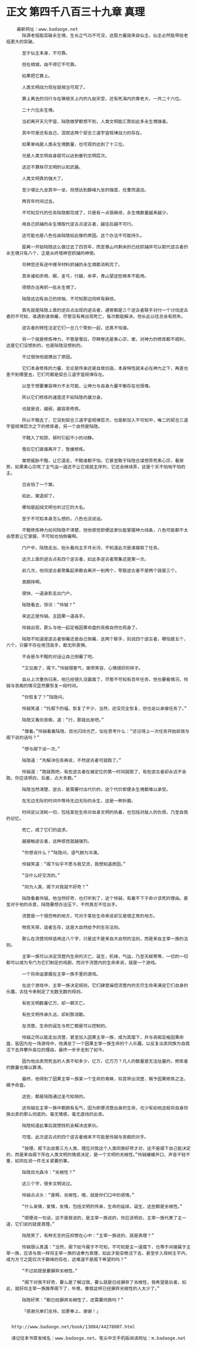 # 正文 第四千八百三十九章 真理
        最新网址：www.badaoge.net
          陆源老祖能突破永生境，生长之气功不可没，这股力量就来自仙主，仙主必然能带给老祖更大的突破。
      
          至于仙主本身，不可靠。
      
          但在相城，由不得它不可靠。
      
          如果把它算上。
      
          人类文明战力现在就相当可观了。
      
          算上离去的归行与在琳琅天上内的九劫天受，还有死海内的胄老大，一共二十六位。
      
          二十六位永生境。
      
          当初离开天元宇宙，陆隐做梦都想不到，人类文明能汇聚如此多永生境强者。
      
          其中可是还有自己，混寂这两个契合三道宇宙规律战力的存在。
      
          如果单纯是人类永生境数量，也可观的达到了十三位。
      
          光是人类文明自身就可以达到垂钓文明层次。
      
          这还不算辉尽文明的认知武器。
      
          人类文明真的强大了。
      
          至少堪比九垒其中一垒，但想达到巅峰九垒的强度，任重而道远。
      
          两百年时间过去。
      
          不可知交代的任务陆隐都完成了，只是有一点很麻烦，永生境数量越来越少。
      
          用自己抓捕的永生境取代逆古点逆古者，越往后越不可行。
      
          这可能也是八色任由陆隐如此做的原因。这个办法不可能持久。
      
          距离一开始陆隐这么做过去了四百年，而至尊山内剩余的已经抓捕并可以取代逆古者的永生境只有八个，正是从终塔神宫抓捕的神使。
      
          司神宫还有途中搜寻材料抓捕的永生境都消耗完了。
      
          其余诸如赤雨，眠，圣弓，行越，余亭，青山望这些根本不能用。
      
          得想办法再抓一批永生境了。
      
          陆隐这边有自己的烦恼，不可知那边同样有麻烦。
      
          首先就是陆隐上禀的逆古点出现的逆古者，通常都是三个逆古者联手对付一个讨伐逆古者的不可知，谁遇到谁倒霉，尽管没有再出现死亡，每次都能解决，但长此以往总会有损失。
      
          逆古者的特性注定它们一旦几个聚到一起，还真不怕谁。
      
          另一个就是修炼神力，不管是雪后，尽释卷还是素心宗，棠，对神力的修炼都不顺利，这是它们没想到的，也是陆隐没想到的。
      
          不过很快他就猜出了原因。
      
          它们本身修炼的力量，无论是传承还是自我创造，本身特性就未必在神力之下，再差也差不到哪里去，它们可都是契合三道宇宙规律存在。
      
          以至于想要兼容神力不太可能，让神力与自身力量平衡存在也很难。
      
          所以它们修炼的速度还不如陆隐的晨分身。
      
          也就是说，越弱，越容易修炼。
      
          所以不黯去了，它没到契合三道宇宙规律层次，也是新加入不可知中，唯二的契合三道宇宙规律层次之下的修炼者，另一个自然是陆隐。
      
          不黯入了知踪，顿时引起不小的动静。
      
          雪后它们直接离开了，暂缓修炼。
      
          棠想威胁不黯，让它退走，不黯谁都不怕，它甚至敢于陆隐合谋想弄死素心宗，看架势，如果素心宗死了主气运一道还不让它成就主序列，它还会继续弄，这是个天不怕地不怕的主。
      
          岂会怕了一个棠。
      
          如此，棠退却了。
      
          哪怕是起绒文明也听过它的大名。
      
          至于不可知本身怎么想的，八色也没说话。
      
          不黯修炼神力如何陆隐不清楚，但他感觉即便这家伙能掌握神力线条，八色可能都不太会愿意让它掌握，不可知也怕倒霉啊。
      
          门户中，陆隐走出，抬头看向主岁月长河，不知道此次是谁接取了任务。
      
          这次上禀的逆古点有四个逆古者，如此多逆古者聚集还是第一次。
      
          前几次，他将逆古者聚集起来都会离开一到两个，导致逆古者不是两个就是三个。
      
          真期待啊。
      
          很快，一道身影走出门户。
      
          陆隐看去，惊诧：“怜铖？”
      
          来这正是怜铖。主因果一道高手。
      
          怜铖出现，那么与他一起定格因果命盘的丧痴自然也现身了。
      
          陆隐不知道是逆古者倒霉还是自己倒霉，这两个联手，别说四个逆古者，哪怕是五个，六个，只要不存在绝顶高手，都无所畏惧。
      
          不会是与不黯的对话让自己倒霉了吧。
      
          “又见面了，阁下。”怜铖很客气，面带笑容，心情很好的样子。
      
          自从上次重伤归来，他已经很久没露面了。尽管不可知有百年任务，但也要看情况，怜铖与丧痴的情况显然要恢复一段时间。
      
          “你恢复了？”陆隐问。
      
          怜铖笑道：“托阁下的福，恢复了不少，当然，还没完全恢复，但也足以承接任务了。”
      
          陆隐又看向丧痴，道：“行，那就出发吧。”
      
          “慢着。”怜铖看着陆隐，目光闪烁光芒，似在思考什么：“还记得上一次任务开始前我与阁下说的话吗？”
      
          “想与阁下谈一次。”
      
          陆隐道：“先解决任务再说，不然逆古者可就跑了。”
      
          怜铖道：“跑就跑吧，有些逆古者在被定位的第一时间就跑了，有些逆古者却永远不会跑，你应该明白，后者，占大多数。”
      
          陆隐当然清楚，逆古，是需要付出代价的，这个代价即便永生境都难以承受。
      
          在无边无际的时间中等待无边无际的永生，这是一种折磨。
      
          时间足以消耗一切，包括某些生命对自身文明的执着，也包括对敌人的仇恨，乃至自我的记忆。
      
          死亡，成了它们的追求。
      
          越接触逆古者，这种感觉就越强烈。
      
          “你想说什么？”陆隐问，语气颇为冷漠。
      
          怜铖笑道：“阁下似乎不愿与我交流，我想知道原因。”
      
          “没什么好交流的。”
      
          “同为人类，阁下对我就不好奇？”
      
          陆隐看着怜铖，他当然好奇，也打听到了，这个怜铖，有着不下于命计该死的理由。甚至对于他的杀意，陆隐要想办法压下，不然真忍不住出手。
      
          流营是一个很恐怖的地方，可对于某些生命来说却又是很正常的地方。
      
          物竞天择，适者生存，这是大自然给予的生存法则。
      
          那么在流营同样适用这八个字，只是这不是来自大自然的法则，而是来自主宰一族的法则。
      
          主宰一族可以决定流营内生命的灭亡，诞生，机缘，气运，乃至天赋等等，一切的一切都可以成为专门为它们制定的戏剧，而对于流营内的生命来说，就是一个游戏。
      
          一个将命运掌握在主宰一族手里的游戏。
      
          在这个游戏中，主宰一族决定规则，它们肆意操控流营内的无尽生命来满足它们自身的乐趣，古往今来制定了无数无数的规则。
      
          有些文明数量亿万，却一朝灭亡。
      
          有些文明传承久远，却刹那消散。
      
          在流营，生命的诞生与死亡都是可以控制的。
      
          怜铖之所以能走出流营，甚至加入因果主宰一族，成为其麾下，并与丧痴定格因果命盘，皆因为在一场游戏中，他满足了一个因果主宰一族生命的个人乐趣，以反复出卖同族为自我活下去并攀升高位的理由，最终一步步走到了如今。
      
          因为他出卖而死去的人类不知多少，亿万，亿万万？凡人的数量是无法估量的，修炼者的数量也难以算清。
      
          最终，他得到了因果主宰一族某一个生命的青睐，将其带出流营，赐予因果修炼之法，赐予命盘。
      
          这些，都是陆隐通过圣弓知晓的。
      
          这怜铖在主宰一族中都颇有名气，因为即便流营出身的生命，也少有如他这般将自身同族出卖的那么彻底的。毫无情感，毫无底线的出卖。
      
          陆隐知道此事后就想找机会解决这家伙。
      
          可惜，此次逆古点的四个逆古者根本不可能是怜铖与丧痴的对手。
      
          “按理，阁下出自第三方人类，理应对我这个人类同族好奇才对，这不是阁下自己能决定的，而是来自阁下所在人类文明的情感决定，是一个文明的劣根性。”怜铖缓缓开口，声音不轻不重，如同在说一件无关紧要的事。
      
          陆隐目光森冷：“劣根性？”
      
          这三个字，很多文明说过。
      
          怜铖点点头：“是啊，劣根性，哦，就是你们口中的感情。”
      
          “什么亲情，爱情，友情，包括文明的传承，生命的延续，诞生，这些都是劣根性。”
      
          “顺便说一句话，这不是我说的，是主宰一族说的，你应该明白，主宰一族代表了主一道，它们说的就是真理。”
      
          陆隐笑了，有种无言的压抑憋在心中：“主宰一族说的，就是真理？”
      
          怜铖很认真道：“当然，阁下如今属于不可知，不可知是主一道麾下，也等于间接属于主宰一族，应该与我一样将主宰一族的话奉为真理，如此才能安稳活下去，甚至步入母树主干内，成为方寸之距仅次于巅峰的存在，这难道不是阁下希望的吗？”
      
          “不过前提是要摒弃劣根性。”
      
          “阁下对我不好奇，要么是了解过我，要么就是已经摒弃了劣根性，我希望是后者，如此，就好向主宰一族推荐阁下了，毕竟，像我这样已经摒弃劣根性的人太少了。”
      
          陆隐好笑：“都已经摒弃劣根性了，还需要同族吗？”
      
          「感谢兄弟们支持，加更奉上，谢谢！」
      
      
      http://www.badaoge.net/book/13084/44278007.html
      
      请记住本书首发域名：www.badaoge.net。笔尖中文手机版阅读网址：m.badaoge.net